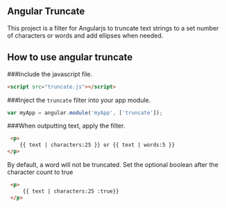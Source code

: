 Angular Truncate
---------
This project is a filter for Angularjs to truncate text strings to a set number of characters or words and
add ellipses when needed.


## How to use angular truncate


###Include the javascript file.

``` html
<script src="truncate.js"></script>
```

###Inject the `truncate` filter into your app module.

```javascript
var myApp = angular.module('myApp', ['truncate']);
```

###When outputting text, apply the filter.
```html
 <p>
    {{ text | characters:25 }} or {{ text | words:5 }}
</p>
```

By default, a word will not be truncated. Set the optional boolean after the character count to true
```html
 <p>
     {{ text | characters:25 :true}}
 </p>
 ```